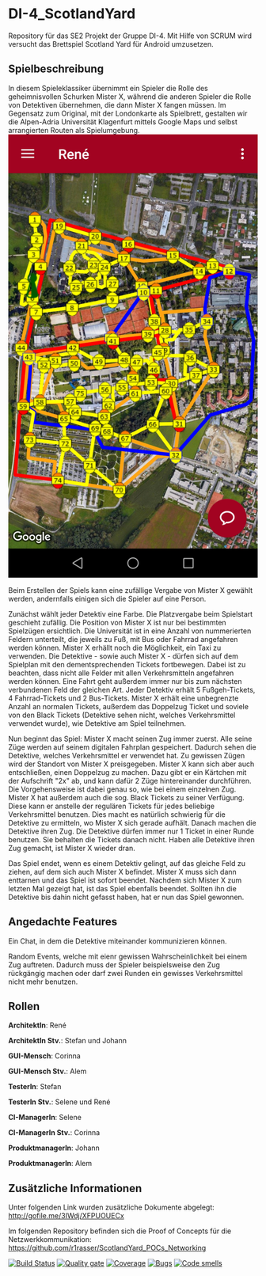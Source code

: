 # DI-4_ScotlandYard

Repository für das SE2 Projekt der Gruppe DI-4. Mit Hilfe von SCRUM wird versucht das Brettspiel Scotland Yard für Android umzusetzen.

## Spielbeschreibung
In diesem Spieleklassiker übernimmt ein Spieler die Rolle des geheimnisvollen Schurken Mister X, während die anderen Spieler die Rolle von Detektiven übernehmen, die dann Mister X fangen müssen. Im Gegensatz zum Original, mit der Londonkarte als Spielbrett, gestalten wir die Alpen-Adria Universität Klagenfurt mittels Google Maps und selbst arrangierten Routen als Spielumgebung. 
![Screenshot der Map](https://raw.githubusercontent.com/s1lobnig/DI-4_ScotlandYard/master/Screenshot_20190518-144325.jpg?v=50&s=100)

Beim Erstellen der Spiels kann eine zufällige Vergabe von Mister X gewählt werden, andernfalls einigen sich die Spieler auf eine Person.

Zunächst wählt jeder Detektiv eine Farbe. Die Platzvergabe beim Spielstart geschieht zufällig. Die Position von Mister X ist nur bei bestimmten Spielzügen ersichtlich. Die Universität ist in eine Anzahl von nummerierten Feldern unterteilt, die jeweils zu Fuß, mit Bus oder Fahrrad angefahren werden können. Mister X erhällt noch die Möglichkeit, ein Taxi zu verwenden. Die Detektive - sowie auch Mister X - dürfen sich auf dem Spielplan mit den dementsprechenden Tickets fortbewegen. Dabei ist zu beachten, dass nicht alle Felder mit allen Verkehrsmitteln angefahren werden können. Eine Fahrt geht außerdem immer nur bis zum nächsten verbundenen Feld der gleichen Art. Jeder Detektiv erhält 5 Fußgeh-Tickets, 4 Fahrrad-Tickets und 2 Bus-Tickets. Mister X erhält eine unbegrenzte Anzahl an normalen Tickets, außerdem das Doppelzug Ticket und soviele von den Black Tickets (Detektive sehen nicht, welches Verkehrsmittel verwendet wurde), wie Detektive am Spiel teilnehmen. 

Nun beginnt das Spiel: Mister X macht seinen Zug immer zuerst. Alle seine Züge werden auf seinem digitalen Fahrplan gespeichert. Dadurch sehen die Detektive, welches Verkehrsmittel er verwendet hat. Zu gewissen Zügen wird der Standort von Mister X preisgegeben. Mister X kann sich aber auch entschließen, einen Doppelzug zu machen. Dazu gibt er ein Kärtchen mit der Aufschrift "2x" ab, und kann dafür 2 Züge hintereinander durchführen. Die Vorgehensweise ist dabei genau so, wie bei einem einzelnen Zug. Mister X hat außerdem auch die sog. Black Tickets zu seiner Verfügung. Diese kann er anstelle der regulären Tickets für jedes beliebige Verkehrsmittel benutzen. Dies macht es natürlich schwierig für die Detektive zu ermitteln, wo Mister X sich gerade aufhält. Danach machen die Detektive ihren Zug. Die Detektive dürfen immer nur 1 Ticket in einer Runde benutzen. Sie behalten die Tickets danach nicht. Haben alle Detektive ihren Zug gemacht, ist Mister X wieder dran.

Das Spiel endet, wenn es einem Detektiv gelingt, auf das gleiche Feld zu ziehen, auf dem sich auch Mister X befindet. Mister X muss sich dann enttarnen und das Spiel ist sofort beendet. Nachdem sich Mister X zum letzten Mal gezeigt hat, ist das Spiel ebenfalls beendet. Sollten ihn die Detektive bis dahin nicht gefasst haben, hat er nun das Spiel gewonnen.

## Angedachte Features
Ein Chat, in dem die Detektive miteinander kommunizieren können.

Random Events, welche mit eienr gewissen Wahrscheinlichkeit bei einem Zug auftreten. Dadurch muss der Spieler beispielsweise den Zug rückgängig machen oder darf zwei Runden ein gewisses Verkehrsmittel nicht mehr benutzen.


## Rollen

**ArchitektIn**: René

**ArchitektIn Stv.**: Stefan und Johann

**GUI-Mensch**: Corinna

**GUI-Mensch Stv.**: Alem

**TesterIn**: Stefan

**TesterIn Stv.**: Selene und René

**CI-ManagerIn**: Selene

**CI-ManagerIn Stv.**: Corinna

**ProduktmanagerIn**: Johann

**ProduktmanagerIn**: Alem

## Zusätzliche Informationen

Unter folgenden Link wurden zusätzliche Dokumente abgelegt:
http://gofile.me/3IWdj/XFPUOUECx

Im folgenden Repository befinden sich die Proof of Concepts für die Netzwerkkommunikation:
https://github.com/r1rasser/ScotlandYard_POCs_Networking

[![Build Status](https://travis-ci.com/s1lobnig/DI-4_ScotlandYard.svg?branch=master)](https://travis-ci.com/s1lobnig/DI-4_ScotlandYard)
[![Quality gate](https://sonarcloud.io/api/project_badges/measure?project=DI-4_ScotlandYard&metric=alert_status)](https://sonarcloud.io/dashboard?id=DI-4_ScotlandYard)
[![Coverage](https://sonarcloud.io/api/project_badges/measure?project=DI-4_ScotlandYard&metric=coverage)](https://sonarcloud.io/dashboard?id=DI-4_ScotlandYard)
[![Bugs](https://sonarcloud.io/api/project_badges/measure?project=DI-4_ScotlandYard&metric=bugs)](https://sonarcloud.io/dashboard?id=DI-4_ScotlandYard)
[![Code smells](https://sonarcloud.io/api/project_badges/measure?project=DI-4_ScotlandYard&metric=code_smells)](https://sonarcloud.io/dashboard?id=DI-4_ScotlandYard)
